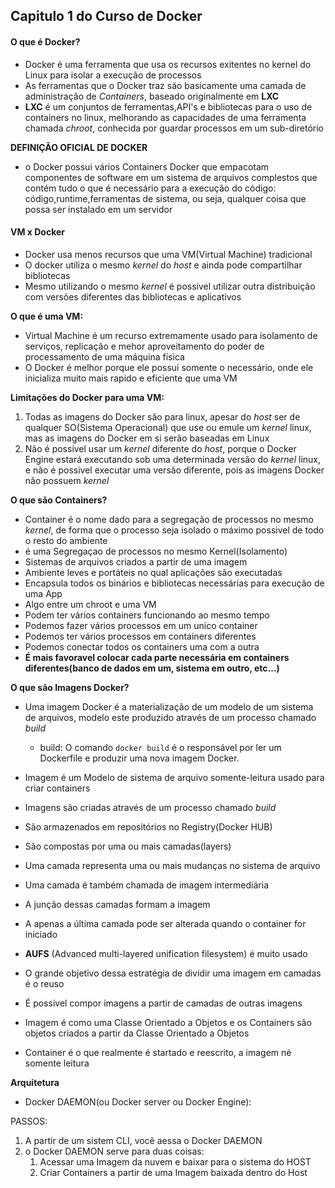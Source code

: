 ## Capitulo 1 do Curso de Docker

#### O que é Docker?

* Docker é uma ferramenta que usa os recursos exitentes no kernel do Linux para isolar a execução de processos
* As ferramentas que o Docker traz são basicamente uma camada de administração de _Containers_, baseado originalmente em **LXC**
* **LXC** é um conjuntos de ferramentas,API's e bibliotecas para o uso de containers no linux, melhorando as capacidades de uma ferramenta chamada _chroot_, conhecida por guardar processos em um sub-diretório

**DEFINIÇÃO OFICIAL DE DOCKER**
* o Docker possui vários Containers Docker que empacotam componentes de software em um sistema de arquivos complestos que contém tudo o que é necessário para a execução do código: código,runtime,ferramentas de sistema, ou seja, qualquer coisa que possa ser instalado em um servidor

#### VM x Docker
* Docker usa menos recursos que uma VM(Virtual Machine) tradicional
* O docker utiliza o mesmo _kernel_ do _host_ e ainda pode compartilhar bibliotecas
* Mesmo utilizando o mesmo _kernel_ é possivel utilizar outra distribuição com versões diferentes das bibliotecas e aplicativos
  
**O que é uma VM:**
* Virtual Machine é um recurso extremamente usado para isolamento de serviços, replicação e mehor aproveitamento do poder de processamento de uma máquina física
* O Docker é melhor porque ele possui somente o necessário, onde ele inicializa muito mais rapido e eficiente que uma VM

**Limitações do Docker para uma VM:**
1. Todas as imagens do Docker são para linux, apesar do _host_ ser de qualquer SO(Sistema Operacional) que use ou emule um _kernel_ linux, mas as imagens do Docker em si serão baseadas em Linux
2. Não é possivel usar um _kernel_ diferente do _host_, porque o Docker Engine estará executando sob uma determinada versão do _kernel_ linux, e não é possivel executar uma versão diferente, pois as imagens Docker não possuem _kernel_

**O que são Containers?**
* Container é o nome dado para a segregação de processos no mesmo _kernel_, de forma que o processo seja isolado o máximo possivel de todo o resto do ambiente
* é uma Segregaçao de processos no mesmo Kernel(Isolamento)
* Sistemas de arquivos criados a partir de uma imagem
* Ambiente leves e portáteis no qual aplicações são executadas
* Encapsula todos os binários e bibliotecas necessárias para execução de uma App
* Algo entre um chroot e uma VM
* Podem ter vários containers funcionando ao mesmo tempo
* Podemos fazer vários processos em um unico container
* Podemos ter vários processos em containers diferentes
* Podemos conectar todos os containers uma com a outra
* **É mais favoravel colocar cada parte necessária em containers diferentes(banco de dados em um, sistema em outro, etc...)**
  
**O que são Imagens Docker?**
* Uma imagem Docker é a materialização de um modelo de um sistema de arquivos, modelo este produzido através de um processo chamado _build_
    * build: O comando `docker build` é o responsável por ler um Dockerfile e produzir uma nova imagem Docker.
* Imagem é um Modelo de sistema de arquivo somente-leitura usado para criar containers
* Imagens são criadas através de um processo chamado _build_
* São armazenados em repositórios no Registry(Docker HUB)
* São compostas por uma ou mais camadas(layers)
* Uma camada representa uma ou mais mudanças no sistema de arquivo
* Uma camada é também chamada de imagem intermediária
* A junção dessas camadas formam a imagem
* A apenas a última camada pode ser alterada quando o container for iniciado
* **AUFS** (Advanced multi-layered unification filesystem) é muito usado
* O grande objetivo dessa estratégia de dividir uma imagem em camadas é o reuso
* É possivel compor imagens a partir de camadas de outras imagens

* Imagem é como uma Classe Orientado a Objetos e os Containers são objetos criados a partir da Classe Orientado a Objetos
* Container é o que realmente é startado e reescrito, a imagem né somente leitura

**Arquitetura**
* Docker DAEMON(ou Docker server ou Docker Engine): 

PASSOS:

1. A partir de um sistem CLI, você aessa o Docker DAEMON
2. o Docker DAEMON serve para duas coisas:
    1. Acessar uma Imagem da nuvem e baixar para o sistema do HOST
    2. Criar Containers a partir de uma Imagem baixada dentro do Host
